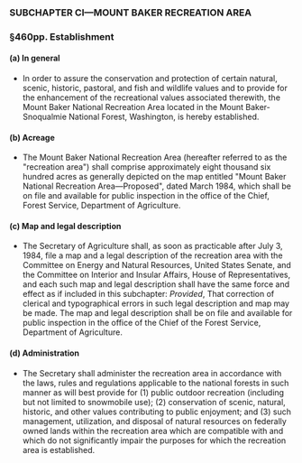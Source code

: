 ### SUBCHAPTER CI—MOUNT BAKER RECREATION AREA

### §460pp. Establishment
#### (a) In general
* In order to assure the conservation and protection of certain natural, scenic, historic, pastoral, and fish and wildlife values and to provide for the enhancement of the recreational values associated therewith, the Mount Baker National Recreation Area located in the Mount Baker-Snoqualmie National Forest, Washington, is hereby established.

#### (b) Acreage
* The Mount Baker National Recreation Area (hereafter referred to as the "recreation area") shall comprise approximately eight thousand six hundred acres as generally depicted on the map entitled "Mount Baker National Recreation Area—Proposed", dated March 1984, which shall be on file and available for public inspection in the office of the Chief, Forest Service, Department of Agriculture.

#### (c) Map and legal description
* The Secretary of Agriculture shall, as soon as practicable after July 3, 1984, file a map and a legal description of the recreation area with the Committee on Energy and Natural Resources, United States Senate, and the Committee on Interior and Insular Affairs, House of Representatives, and each such map and legal description shall have the same force and effect as if included in this subchapter: _Provided_, That correction of clerical and typographical errors in such legal description and map may be made. The map and legal description shall be on file and available for public inspection in the office of the Chief of the Forest Service, Department of Agriculture.

#### (d) Administration
* The Secretary shall administer the recreation area in accordance with the laws, rules and regulations applicable to the national forests in such manner as will best provide for (1) public outdoor recreation (including but not limited to snowmobile use); (2) conservation of scenic, natural, historic, and other values contributing to public enjoyment; and (3) such management, utilization, and disposal of natural resources on federally owned lands within the recreation area which are compatible with and which do not significantly impair the purposes for which the recreation area is established.